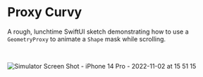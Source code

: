 # Proxy Curvy

A rough, lunchtime SwiftUI sketch demonstrating how to use a `GeometryProxy` to animate a `Shape` mask while scrolling.

<br>

![Simulator Screen Shot - iPhone 14 Pro - 2022-11-02 at 15 51 15](https://user-images.githubusercontent.com/641197/199618015-91c96c07-53de-4db6-b301-1d8cf31d6d93.png)
